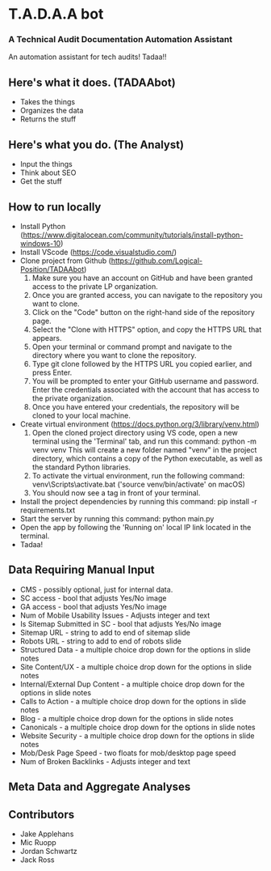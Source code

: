 # T.A.D.A.A bot

 ### A Technical Audit Documentation Automation Assistant
 
An automation assistant for tech audits! Tadaa!!

## Here's what it does. (TADAAbot)
* Takes the things
* Organizes the data
* Returns the stuff

## Here's what you do. (The Analyst)
* Input the things
* Think about SEO
* Get the stuff

## How to run locally

* Install Python (https://www.digitalocean.com/community/tutorials/install-python-windows-10)
* Install VScode (https://code.visualstudio.com/)
* Clone project from Github (https://github.com/Logical-Position/TADAAbot)
    1. Make sure you have an account on GitHub and have been granted access to the private LP organization.
    2. Once you are granted access, you can navigate to the repository you want to clone.
    3. Click on the "Code" button on the right-hand side of the repository page.
    4. Select the "Clone with HTTPS" option, and copy the HTTPS URL that appears.
    5. Open your terminal or command prompt and navigate to the directory where you want to clone the repository.
    6. Type git clone followed by the HTTPS URL you copied earlier, and press Enter.
    7. You will be prompted to enter your GitHub username and password. Enter the credentials associated with the account that has access to the private organization.
    8. Once you have entered your credentials, the repository will be cloned to your local machine.
* Create virtual environment (https://docs.python.org/3/library/venv.html)
    1. Open the cloned project directory using VS code, open a new terminal using the 'Terminal' tab, and run this command: python -m venv venv
        This will create a new folder named "venv" in the project directory, which contains a copy of the Python executable, as well as the standard Python libraries.
    2. To activate the virtual environment, run the following command: venv\Scripts\activate.bat ('source venv/bin/activate' on macOS)
    3. You should now see a <venv> tag in front of your terminal.
* Install the project dependencies by running this command: pip install -r requirements.txt
* Start the server by running this command: python main.py
* Open the app by following the 'Running on' local IP link located in the terminal.
* Tadaa!


## Data Requiring Manual Input
* CMS - possibly optional, just for internal data.
* SC access - bool that adjusts Yes/No image
* GA access - bool that adjusts Yes/No image
* Num of Mobile Usability Issues - Adjusts integer and text
* Is Sitemap Submitted in SC - bool that adjusts Yes/No image
* Sitemap URL - string to add to end of sitemap slide
* Robots URL - string to add to end of robots slide
* Structured Data - a multiple choice drop down for the options in slide notes
* Site Content/UX - a multiple choice drop down for the options in slide notes
* Internal/External Dup Content - a multiple choice drop down for the options in slide notes
* Calls to Action - a multiple choice drop down for the options in slide notes
* Blog - a multiple choice drop down for the options in slide notes
* Canonicals - a multiple choice drop down for the options in slide notes
* Website Security - a multiple choice drop down for the options in slide notes
* Mob/Desk Page Speed - two floats for mob/desktop page speed
* Num of Broken Backlinks - Adjusts integer and text 

## Meta Data and Aggregate Analyses
## 
## Contributors
* Jake Applehans
* Mic Ruopp
* Jordan Schwartz
* Jack Ross

